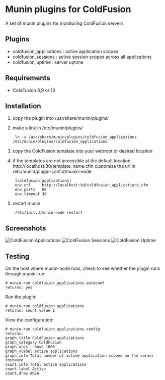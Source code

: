 Munin plugins for ColdFusion
============================

A set of munin plugins for monitoring ColdFusion servers

Plugins
-------
* coldfusion_applications : active application scopes
* coldfusion_sessions     : active session scopes across all applications
* coldfusion_uptime       : server uptime

Requirements
------------
* ColdFusion 8,9 or 10

Installation
------------

1. copy the plugin into /usr/share/munin/plugins/
2. make a link in /etc/munin/plugins/

		ln -s /usr/share/munin/plugins/coldfusion_applications /etc/munin/plugins/coldfusion_applications

3. copy the ColdFusion template into your webroot or desired location
4. if the templates are not accessible at the default location http://localhost:80/template_name.cfm customise the url in /etc/munin/plugin-conf.d/munin-node

		[coldfusion_applications]
		env.url     http://localhost:%d/coldfusion_applications.cfm
		env.ports   80
		env.timeout 30

5. restart munin

		/etc/init.d/munin-node restart

Screenshots
-----------

![ColdFusion Applications](https://raw.github.com/mcauser/coldfusion-munin/master/screenshots/coldfusion_applications-day.png)
![ColdFusion Sessions](https://raw.github.com/mcauser/coldfusion-munin/master/screenshots/coldfusion_sessions-day.png)
![ColdFusion Uptime](https://raw.github.com/mcauser/coldfusion-munin/master/screenshots/coldfusion_uptime-day.png)

Testing
-------
On the host where munin-node runs, check to see whether the plugin runs through munin-run:

	# munin-run coldfusion_applications autoconf
	returns: yes

Run the plugin:

	# munin-run coldfusion_applications
	returns: count.value 1

View the configuration:

	# munin-run coldfusion_applications config
	returns:
	graph_title ColdFusion applications
	graph_category ColdFusion
	graph_args --base 1000
	graph_vlabel active applications
	graph_info Total number of active application scopes on the server instance
	count.info Total active applications
	count.label Active
	count.draw AREA
